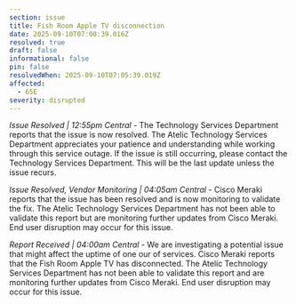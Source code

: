 ```yaml
---
section: issue
title: Fish Room Apple TV disconnection
date: 2025-09-10T07:00:39.016Z
resolved: true
draft: false
informational: false
pin: false
resolvedWhen: 2025-09-10T07:05:39.019Z
affected:
  - 65E
severity: disrupted
---
```

*Issue Resolved | 12:55pm Central* - The Technology Services Department reports that the issue is now resolved. The Atelic Technology Services Department appreciates your patience and understanding while working through this service outage. If the issue is still occurring, please contact the Technology Services Department. This will be the last update unless the issue recurs.

*Issue Resolved, Vendor Monitoring | 04:05am Central* - Cisco Meraki reports that the issue has been resolved and is now monitoring to validate the fix. The Atelic Technology Services Department has not been able to validate this report but are monitoring further updates from Cisco Meraki. End user disruption may occur for this issue.

*Report Received | 04:00am Central* - We are investigating a potential issue that might affect the uptime of one our of services. Cisco Meraki reports that the Fish Room Apple TV has disconnected. The Atelic Technology Services Department has not been able to validate this report and are monitoring further updates from Cisco Meraki. End user disruption may occur for this issue.